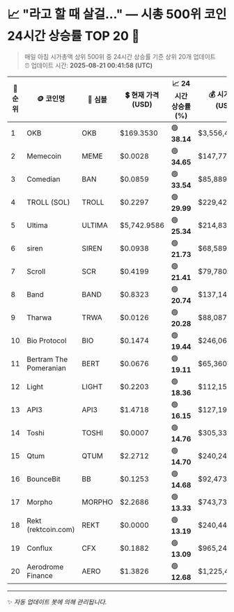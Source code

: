 
# 📈 "라고 할 때 살걸..." — 시총 500위 코인 24시간 상승률 TOP 20 🚀

> 매일 아침 시가총액 상위 500위 중 24시간 상승률 기준 상위 20개 업데이트  
> ⏰ 업데이트 시간: **2025-08-21 00:41:58 (UTC)**

| 🔢 순위 | 🪙 코인명 | 🔣 심볼 | 💲 현재 가격 (USD) | 📈 24시간 상승률 (%) | 💰 시가총액 (USD) | 🔄 24시간 거래량 (USD) | 🔢 유통 공급량 |
|--------|----------|--------|-------------------|--------------------|--------------------|-----------------------|-------------------|
| 1 | OKB | OKB | $169.3530 | 🟢 **38.14** | $3,556,413,742 | $833,150,336 | 21,000,000 |
| 2 | Memecoin | MEME | $0.0028 | 🟢 **34.65** | $147,775,184 | $364,025,004 | 52,664,991,871 |
| 3 | Comedian | BAN | $0.0859 | 🟢 **33.54** | $85,889,992 | $19,214,740 | 999,961,859 |
| 4 | TROLL (SOL) | TROLL | $0.2297 | 🟢 **29.99** | $229,422,810 | $27,437,254 | 998,980,820 |
| 5 | Ultima | ULTIMA | $5,742.9586 | 🟢 **25.34** | $214,838,338 | $19,504,676 | 37,409 |
| 6 | siren | SIREN | $0.0938 | 🟢 **21.73** | $68,589,879 | $6,971,841 | 731,219,801 |
| 7 | Scroll | SCR | $0.4199 | 🟢 **21.41** | $79,780,659 | $43,946,239 | 190,000,000 |
| 8 | Band | BAND | $0.8323 | 🟢 **20.74** | $137,148,546 | $85,352,551 | 164,772,717 |
| 9 | Tharwa | TRWA | $0.0126 | 🟢 **20.28** | $88,087,278 | $3,410,044 | 7,000,000,000 |
| 10 | Bio Protocol | BIO | $0.1474 | 🟢 **19.44** | $246,062,530 | $501,744,412 | 1,669,334,358 |
| 11 | Bertram The Pomeranian | BERT | $0.0676 | 🟢 **19.11** | $65,360,128 | $5,357,784 | 966,749,338 |
| 12 | Light | LIGHT | $0.2203 | 🟢 **18.36** | $112,156,971 | $6,099,728 | 509,178,183 |
| 13 | API3 | API3 | $1.4718 | 🟢 **16.15** | $127,195,243 | $592,107,312 | 86,421,978 |
| 14 | Toshi | TOSHI | $0.0007 | 🟢 **14.76** | $305,337,024 | $32,100,057 | 420,688,285,928 |
| 15 | Qtum | QTUM | $2.2712 | 🟢 **14.70** | $240,241,925 | $108,463,168 | 105,775,521 |
| 16 | BounceBit | BB | $0.1253 | 🟢 **14.68** | $92,473,471 | $35,053,868 | 737,847,947 |
| 17 | Morpho | MORPHO | $2.2686 | 🟢 **13.33** | $743,731,605 | $43,620,736 | 327,834,972 |
| 18 | Rekt (rektcoin.com) | REKT | $0.0000 | 🟢 **13.19** | $240,448,841 | $3,295,341 | 255,779,582,700,005 |
| 19 | Conflux | CFX | $0.1882 | 🟢 **13.09** | $965,249,282 | $235,908,721 | 5,127,933,783 |
| 20 | Aerodrome Finance | AERO | $1.3826 | 🟢 **12.68** | $1,225,422,480 | $151,255,214 | 886,295,011 |

---

✨ *자동 업데이트 봇에 의해 관리됩니다.*
